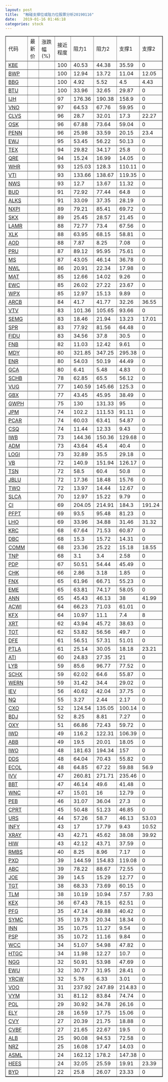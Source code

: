 ```yaml
---
layout: post
title:  "触碰支撑位或阻力位股票分析20190116"
date:   2019-01-16 01:46:18
categories: stock
---
```

<script type="text/javascript">
var stockList = []
stockList.push('gb_kbe');
stockList.push('gb_bwp');
stockList.push('gb_bbg');
stockList.push('gb_btu');
stockList.push('gb_ijh');
stockList.push('gb_vno');
stockList.push('gb_clvs');
stockList.push('gb_osk');
stockList.push('gb_penn');
stockList.push('gb_ewj');
stockList.push('gb_tex');
stockList.push('gb_qre');
stockList.push('gb_whr');
stockList.push('gb_vti');
stockList.push('gb_nws');
stockList.push('gb_bud');
stockList.push('gb_alks');
stockList.push('gb_nxpi');
stockList.push('gb_skx');
stockList.push('gb_lamr');
stockList.push('gb_xlk');
stockList.push('gb_aod');
stockList.push('gb_pru');
stockList.push('gb_ms');
stockList.push('gb_nwl');
stockList.push('gb_mat');
stockList.push('gb_ewc');
stockList.push('gb_wpx');
stockList.push('gb_arcb');
stockList.push('gb_vtv');
stockList.push('gb_semg');
stockList.push('gb_spr');
stockList.push('gb_fidu');
stockList.push('gb_fnb');
stockList.push('gb_mdy');
stockList.push('gb_enr');
stockList.push('gb_gca');
stockList.push('gb_schb');
stockList.push('gb_vug');
stockList.push('gb_gbx');
stockList.push('gb_gwph');
stockList.push('gb_jpm');
stockList.push('gb_pcar');
stockList.push('gb_csq');
stockList.push('gb_iwb');
stockList.push('gb_adm');
stockList.push('gb_logi');
stockList.push('gb_vb');
stockList.push('gb_tsn');
stockList.push('gb_jblu');
stockList.push('gb_two');
stockList.push('gb_slca');
stockList.push('gb_ci');
stockList.push('gb_pfpt');
stockList.push('gb_lho');
stockList.push('gb_krc');
stockList.push('gb_dbc');
stockList.push('gb_comm');
stockList.push('gb_tnp');
stockList.push('gb_pdp');
stockList.push('gb_chk');
stockList.push('gb_fnx');
stockList.push('gb_eme');
stockList.push('gb_ann');
stockList.push('gb_acwi');
stockList.push('gb_kfx');
stockList.push('gb_xrt');
stockList.push('gb_tot');
stockList.push('gb_dfe');
stockList.push('gb_ptla');
stockList.push('gb_ati');
stockList.push('gb_lyb');
stockList.push('gb_schx');
stockList.push('gb_wern');
stockList.push('gb_iev');
stockList.push('gb_nq');
stockList.push('gb_cxo');
stockList.push('gb_bdj');
stockList.push('gb_oxy');
stockList.push('gb_iwd');
stockList.push('gb_abb');
stockList.push('gb_iwo');
stockList.push('gb_dds');
stockList.push('gb_ecol');
stockList.push('gb_ivv');
stockList.push('gb_bbt');
stockList.push('gb_wnc');
stockList.push('gb_peb');
stockList.push('gb_cprt');
stockList.push('gb_urs');
stockList.push('gb_infy');
stockList.push('gb_xray');
stockList.push('gb_hiw');
stockList.push('gb_rmbs');
stockList.push('gb_pxd');
stockList.push('gb_abc');
stockList.push('gb_joe');
stockList.push('gb_tgt');
stockList.push('gb_tlm');
stockList.push('gb_kex');
stockList.push('gb_pfg');
stockList.push('gb_symc');
stockList.push('gb_inn');
stockList.push('gb_psp');
stockList.push('gb_wcc');
stockList.push('gb_htgc');
stockList.push('gb_ngg');
stockList.push('gb_ewu');
stockList.push('gb_yrcw');
stockList.push('gb_voo');
stockList.push('gb_vym');
stockList.push('gb_pol');
stockList.push('gb_ely');
stockList.push('gb_cvy');
stockList.push('gb_cvbf');
stockList.push('gb_alb');
stockList.push('gb_nrz');
stockList.push('gb_asml');
stockList.push('gb_hees');
stockList.push('gb_byd');
</script>
<table border="1">
 <tr>
 <td>代码</td>
 <td>最新价</td>
 <td>涨跌幅(%)</td>
 <td>接近程度</td>
 <td>阻力1</td>
 <td>阻力2</td>
 <td>支撑1</td>
 <td>支撑2</td>
</tr>
  <tr id="kbe" class="red">
  <td><a href="http://stock.finance.sina.com.cn/usstock/quotes/KBE.html" target="_blank">KBE</a></td><td></td><td></td><td>100</td><td>40.53</td><td>44.38</td><td>35.59</td><td>0</td></tr>
  <tr id="bwp" class="green">
  <td><a href="http://stock.finance.sina.com.cn/usstock/quotes/BWP.html" target="_blank">BWP</a></td><td></td><td></td><td>100</td><td>12.94</td><td>13.72</td><td>11.04</td><td>12.05</td></tr>
  <tr id="bbg" class="red">
  <td><a href="http://stock.finance.sina.com.cn/usstock/quotes/BBG.html" target="_blank">BBG</a></td><td></td><td></td><td>100</td><td>4.92</td><td>5.52</td><td>4.5</td><td>4.43</td></tr>
  <tr id="btu" class="red">
  <td><a href="http://stock.finance.sina.com.cn/usstock/quotes/BTU.html" target="_blank">BTU</a></td><td></td><td></td><td>100</td><td>33.96</td><td>32.65</td><td>29.87</td><td>0</td></tr>
  <tr id="ijh" class="red">
  <td><a href="http://stock.finance.sina.com.cn/usstock/quotes/IJH.html" target="_blank">IJH</a></td><td></td><td></td><td>97</td><td>176.36</td><td>190.38</td><td>158.9</td><td>0</td></tr>
  <tr id="vno" class="red">
  <td><a href="http://stock.finance.sina.com.cn/usstock/quotes/VNO.html" target="_blank">VNO</a></td><td></td><td></td><td>97</td><td>64.53</td><td>67.76</td><td>59.95</td><td>0</td></tr>
  <tr id="clvs" class="green">
  <td><a href="http://stock.finance.sina.com.cn/usstock/quotes/CLVS.html" target="_blank">CLVS</a></td><td></td><td></td><td>96</td><td>28.7</td><td>32.01</td><td>17.3</td><td>22.27</td></tr>
  <tr id="osk" class="red">
  <td><a href="http://stock.finance.sina.com.cn/usstock/quotes/OSK.html" target="_blank">OSK</a></td><td></td><td></td><td>96</td><td>67.88</td><td>73.64</td><td>59.04</td><td>0</td></tr>
  <tr id="penn" class="green">
  <td><a href="http://stock.finance.sina.com.cn/usstock/quotes/PENN.html" target="_blank">PENN</a></td><td></td><td></td><td>96</td><td>25.98</td><td>33.59</td><td>20.15</td><td>23.4</td></tr>
  <tr id="ewj" class="red">
  <td><a href="http://stock.finance.sina.com.cn/usstock/quotes/EWJ.html" target="_blank">EWJ</a></td><td></td><td></td><td>95</td><td>53.45</td><td>56.22</td><td>50.13</td><td>0</td></tr>
  <tr id="tex" class="red">
  <td><a href="http://stock.finance.sina.com.cn/usstock/quotes/TEX.html" target="_blank">TEX</a></td><td></td><td></td><td>94</td><td>29.82</td><td>34.17</td><td>25.8</td><td>0</td></tr>
  <tr id="qre" class="red">
  <td><a href="http://stock.finance.sina.com.cn/usstock/quotes/QRE.html" target="_blank">QRE</a></td><td></td><td></td><td>94</td><td>15.24</td><td>16.99</td><td>14.05</td><td>0</td></tr>
  <tr id="whr" class="red">
  <td><a href="http://stock.finance.sina.com.cn/usstock/quotes/WHR.html" target="_blank">WHR</a></td><td></td><td></td><td>93</td><td>125.03</td><td>128.3</td><td>110.11</td><td>0</td></tr>
  <tr id="vti" class="red">
  <td><a href="http://stock.finance.sina.com.cn/usstock/quotes/VTI.html" target="_blank">VTI</a></td><td></td><td></td><td>93</td><td>133.66</td><td>138.67</td><td>119.35</td><td>0</td></tr>
  <tr id="nws" class="red">
  <td><a href="http://stock.finance.sina.com.cn/usstock/quotes/NWS.html" target="_blank">NWS</a></td><td></td><td></td><td>93</td><td>12.7</td><td>13.67</td><td>11.32</td><td>0</td></tr>
  <tr id="bud" class="red">
  <td><a href="http://stock.finance.sina.com.cn/usstock/quotes/BUD.html" target="_blank">BUD</a></td><td></td><td></td><td>91</td><td>72.92</td><td>77.44</td><td>64.8</td><td>0</td></tr>
  <tr id="alks" class="red">
  <td><a href="http://stock.finance.sina.com.cn/usstock/quotes/ALKS.html" target="_blank">ALKS</a></td><td></td><td></td><td>91</td><td>33.09</td><td>37.35</td><td>28.19</td><td>0</td></tr>
  <tr id="nxpi" class="red">
  <td><a href="http://stock.finance.sina.com.cn/usstock/quotes/NXPI.html" target="_blank">NXPI</a></td><td></td><td></td><td>89</td><td>79.21</td><td>85.41</td><td>69.72</td><td>0</td></tr>
  <tr id="skx" class="red">
  <td><a href="http://stock.finance.sina.com.cn/usstock/quotes/SKX.html" target="_blank">SKX</a></td><td></td><td></td><td>89</td><td>25.45</td><td>28.57</td><td>21.45</td><td>0</td></tr>
  <tr id="lamr" class="red">
  <td><a href="http://stock.finance.sina.com.cn/usstock/quotes/LAMR.html" target="_blank">LAMR</a></td><td></td><td></td><td>88</td><td>72.77</td><td>73.4</td><td>67.56</td><td>0</td></tr>
  <tr id="xlk" class="red">
  <td><a href="http://stock.finance.sina.com.cn/usstock/quotes/XLK.html" target="_blank">XLK</a></td><td></td><td></td><td>88</td><td>63.95</td><td>68.15</td><td>58.81</td><td>0</td></tr>
  <tr id="aod" class="red">
  <td><a href="http://stock.finance.sina.com.cn/usstock/quotes/AOD.html" target="_blank">AOD</a></td><td></td><td></td><td>88</td><td>7.87</td><td>8.25</td><td>7.08</td><td>0</td></tr>
  <tr id="pru" class="red">
  <td><a href="http://stock.finance.sina.com.cn/usstock/quotes/PRU.html" target="_blank">PRU</a></td><td></td><td></td><td>87</td><td>89.12</td><td>95.95</td><td>75.61</td><td>0</td></tr>
  <tr id="ms" class="red">
  <td><a href="http://stock.finance.sina.com.cn/usstock/quotes/MS.html" target="_blank">MS</a></td><td></td><td></td><td>87</td><td>43.05</td><td>46.14</td><td>36.78</td><td>0</td></tr>
  <tr id="nwl" class="red">
  <td><a href="http://stock.finance.sina.com.cn/usstock/quotes/NWL.html" target="_blank">NWL</a></td><td></td><td></td><td>86</td><td>20.91</td><td>22.34</td><td>17.98</td><td>0</td></tr>
  <tr id="mat" class="red">
  <td><a href="http://stock.finance.sina.com.cn/usstock/quotes/MAT.html" target="_blank">MAT</a></td><td></td><td></td><td>85</td><td>12.66</td><td>14.02</td><td>9.26</td><td>0</td></tr>
  <tr id="ewc" class="red">
  <td><a href="http://stock.finance.sina.com.cn/usstock/quotes/EWC.html" target="_blank">EWC</a></td><td></td><td></td><td>85</td><td>26.02</td><td>27.22</td><td>23.67</td><td>0</td></tr>
  <tr id="wpx" class="red">
  <td><a href="http://stock.finance.sina.com.cn/usstock/quotes/WPX.html" target="_blank">WPX</a></td><td></td><td></td><td>85</td><td>12.97</td><td>15.13</td><td>9.89</td><td>0</td></tr>
  <tr id="arcb" class="green">
  <td><a href="http://stock.finance.sina.com.cn/usstock/quotes/ARCB.html" target="_blank">ARCB</a></td><td></td><td></td><td>84</td><td>41.7</td><td>41.77</td><td>32.26</td><td>36.55</td></tr>
  <tr id="vtv" class="green">
  <td><a href="http://stock.finance.sina.com.cn/usstock/quotes/VTV.html" target="_blank">VTV</a></td><td></td><td></td><td>83</td><td>101.36</td><td>105.65</td><td>93.66</td><td>0</td></tr>
  <tr id="semg" class="green">
  <td><a href="http://stock.finance.sina.com.cn/usstock/quotes/SEMG.html" target="_blank">SEMG</a></td><td></td><td></td><td>83</td><td>18.46</td><td>21.94</td><td>13.23</td><td>17.01</td></tr>
  <tr id="spr" class="green">
  <td><a href="http://stock.finance.sina.com.cn/usstock/quotes/SPR.html" target="_blank">SPR</a></td><td></td><td></td><td>83</td><td>77.92</td><td>81.56</td><td>64.48</td><td>0</td></tr>
  <tr id="fidu" class="red">
  <td><a href="http://stock.finance.sina.com.cn/usstock/quotes/FIDU.html" target="_blank">FIDU</a></td><td></td><td></td><td>83</td><td>34.56</td><td>37.8</td><td>30.5</td><td>0</td></tr>
  <tr id="fnb" class="red">
  <td><a href="http://stock.finance.sina.com.cn/usstock/quotes/FNB.html" target="_blank">FNB</a></td><td></td><td></td><td>82</td><td>11.03</td><td>12.42</td><td>9.61</td><td>0</td></tr>
  <tr id="mdy" class="red">
  <td><a href="http://stock.finance.sina.com.cn/usstock/quotes/MDY.html" target="_blank">MDY</a></td><td></td><td></td><td>80</td><td>321.85</td><td>347.25</td><td>295.38</td><td>0</td></tr>
  <tr id="enr" class="green">
  <td><a href="http://stock.finance.sina.com.cn/usstock/quotes/ENR.html" target="_blank">ENR</a></td><td></td><td></td><td>80</td><td>54.03</td><td>50.19</td><td>44.49</td><td>0</td></tr>
  <tr id="gca" class="green">
  <td><a href="http://stock.finance.sina.com.cn/usstock/quotes/GCA.html" target="_blank">GCA</a></td><td></td><td></td><td>80</td><td>6.41</td><td>5.48</td><td>4.83</td><td>0</td></tr>
  <tr id="schb" class="red">
  <td><a href="http://stock.finance.sina.com.cn/usstock/quotes/SCHB.html" target="_blank">SCHB</a></td><td></td><td></td><td>78</td><td>62.85</td><td>65.5</td><td>56.12</td><td>0</td></tr>
  <tr id="vug" class="green">
  <td><a href="http://stock.finance.sina.com.cn/usstock/quotes/VUG.html" target="_blank">VUG</a></td><td></td><td></td><td>77</td><td>140.59</td><td>145.66</td><td>125.3</td><td>0</td></tr>
  <tr id="gbx" class="green">
  <td><a href="http://stock.finance.sina.com.cn/usstock/quotes/GBX.html" target="_blank">GBX</a></td><td></td><td></td><td>77</td><td>43.45</td><td>45.95</td><td>38.49</td><td>0</td></tr>
  <tr id="gwph" class="red">
  <td><a href="http://stock.finance.sina.com.cn/usstock/quotes/GWPH.html" target="_blank">GWPH</a></td><td></td><td></td><td>75</td><td>130</td><td>131.33</td><td>95</td><td>0</td></tr>
  <tr id="jpm" class="red">
  <td><a href="http://stock.finance.sina.com.cn/usstock/quotes/JPM.html" target="_blank">JPM</a></td><td></td><td></td><td>74</td><td>102.2</td><td>111.53</td><td>91.11</td><td>0</td></tr>
  <tr id="pcar" class="red">
  <td><a href="http://stock.finance.sina.com.cn/usstock/quotes/PCAR.html" target="_blank">PCAR</a></td><td></td><td></td><td>74</td><td>60.03</td><td>63.41</td><td>54.87</td><td>0</td></tr>
  <tr id="csq" class="red">
  <td><a href="http://stock.finance.sina.com.cn/usstock/quotes/CSQ.html" target="_blank">CSQ</a></td><td></td><td></td><td>74</td><td>11.44</td><td>12.33</td><td>9.43</td><td>0</td></tr>
  <tr id="iwb" class="green">
  <td><a href="http://stock.finance.sina.com.cn/usstock/quotes/IWB.html" target="_blank">IWB</a></td><td></td><td></td><td>73</td><td>144.36</td><td>150.36</td><td>129.68</td><td>0</td></tr>
  <tr id="adm" class="red">
  <td><a href="http://stock.finance.sina.com.cn/usstock/quotes/ADM.html" target="_blank">ADM</a></td><td></td><td></td><td>73</td><td>43.64</td><td>45.4</td><td>40.4</td><td>0</td></tr>
  <tr id="logi" class="red">
  <td><a href="http://stock.finance.sina.com.cn/usstock/quotes/LOGI.html" target="_blank">LOGI</a></td><td></td><td></td><td>73</td><td>32.89</td><td>35.5</td><td>29.18</td><td>0</td></tr>
  <tr id="vb" class="green">
  <td><a href="http://stock.finance.sina.com.cn/usstock/quotes/VB.html" target="_blank">VB</a></td><td></td><td></td><td>72</td><td>140.9</td><td>151.94</td><td>126.17</td><td>0</td></tr>
  <tr id="tsn" class="green">
  <td><a href="http://stock.finance.sina.com.cn/usstock/quotes/TSN.html" target="_blank">TSN</a></td><td></td><td></td><td>72</td><td>58.5</td><td>60.4</td><td>50.8</td><td>0</td></tr>
  <tr id="jblu" class="red">
  <td><a href="http://stock.finance.sina.com.cn/usstock/quotes/JBLU.html" target="_blank">JBLU</a></td><td></td><td></td><td>72</td><td>17.36</td><td>18.48</td><td>15.76</td><td>0</td></tr>
  <tr id="two" class="green">
  <td><a href="http://stock.finance.sina.com.cn/usstock/quotes/TWO.html" target="_blank">TWO</a></td><td></td><td></td><td>72</td><td>13.97</td><td>14.44</td><td>12.67</td><td>0</td></tr>
  <tr id="slca" class="green">
  <td><a href="http://stock.finance.sina.com.cn/usstock/quotes/SLCA.html" target="_blank">SLCA</a></td><td></td><td></td><td>70</td><td>12.97</td><td>15.22</td><td>9.79</td><td>0</td></tr>
  <tr id="ci" class="green">
  <td><a href="http://stock.finance.sina.com.cn/usstock/quotes/CI.html" target="_blank">CI</a></td><td></td><td></td><td>69</td><td>204.05</td><td>214.91</td><td>184.3</td><td>191.24</td></tr>
  <tr id="pfpt" class="red">
  <td><a href="http://stock.finance.sina.com.cn/usstock/quotes/PFPT.html" target="_blank">PFPT</a></td><td></td><td></td><td>69</td><td>93.5</td><td>95.48</td><td>81.23</td><td>0</td></tr>
  <tr id="lho" class="green">
  <td><a href="http://stock.finance.sina.com.cn/usstock/quotes/LHO.html" target="_blank">LHO</a></td><td></td><td></td><td>69</td><td>33.96</td><td>34.88</td><td>31.46</td><td>31.32</td></tr>
  <tr id="krc" class="green">
  <td><a href="http://stock.finance.sina.com.cn/usstock/quotes/KRC.html" target="_blank">KRC</a></td><td></td><td></td><td>68</td><td>67.64</td><td>71.53</td><td>60.87</td><td>0</td></tr>
  <tr id="dbc" class="green">
  <td><a href="http://stock.finance.sina.com.cn/usstock/quotes/DBC.html" target="_blank">DBC</a></td><td></td><td></td><td>68</td><td>15.3</td><td>15.72</td><td>14.31</td><td>0</td></tr>
  <tr id="comm" class="green">
  <td><a href="http://stock.finance.sina.com.cn/usstock/quotes/COMM.html" target="_blank">COMM</a></td><td></td><td></td><td>68</td><td>23.36</td><td>25.22</td><td>15.18</td><td>18.55</td></tr>
  <tr id="tnp" class="red">
  <td><a href="http://stock.finance.sina.com.cn/usstock/quotes/TNP.html" target="_blank">TNP</a></td><td></td><td></td><td>68</td><td>3.1</td><td>3.4</td><td>2.58</td><td>0</td></tr>
  <tr id="pdp" class="red">
  <td><a href="http://stock.finance.sina.com.cn/usstock/quotes/PDP.html" target="_blank">PDP</a></td><td></td><td></td><td>67</td><td>50.51</td><td>54.44</td><td>45.49</td><td>0</td></tr>
  <tr id="chk" class="red">
  <td><a href="http://stock.finance.sina.com.cn/usstock/quotes/CHK.html" target="_blank">CHK</a></td><td></td><td></td><td>66</td><td>2.86</td><td>3.18</td><td>1.85</td><td>0</td></tr>
  <tr id="fnx" class="green">
  <td><a href="http://stock.finance.sina.com.cn/usstock/quotes/FNX.html" target="_blank">FNX</a></td><td></td><td></td><td>65</td><td>61.96</td><td>66.71</td><td>55.23</td><td>0</td></tr>
  <tr id="eme" class="red">
  <td><a href="http://stock.finance.sina.com.cn/usstock/quotes/EME.html" target="_blank">EME</a></td><td></td><td></td><td>65</td><td>63.81</td><td>74.17</td><td>58.05</td><td>0</td></tr>
  <tr id="ann" class="red">
  <td><a href="http://stock.finance.sina.com.cn/usstock/quotes/ANN.html" target="_blank">ANN</a></td><td></td><td></td><td>65</td><td>45.43</td><td>46.13</td><td>38</td><td>41.99</td></tr>
  <tr id="acwi" class="green">
  <td><a href="http://stock.finance.sina.com.cn/usstock/quotes/ACWI.html" target="_blank">ACWI</a></td><td></td><td></td><td>64</td><td>66.23</td><td>71.03</td><td>61.01</td><td>0</td></tr>
  <tr id="kfx" class="green">
  <td><a href="http://stock.finance.sina.com.cn/usstock/quotes/KFX.html" target="_blank">KFX</a></td><td></td><td></td><td>64</td><td>10.97</td><td>11.1</td><td>7.4</td><td>8</td></tr>
  <tr id="xrt" class="red">
  <td><a href="http://stock.finance.sina.com.cn/usstock/quotes/XRT.html" target="_blank">XRT</a></td><td></td><td></td><td>62</td><td>43.94</td><td>45.72</td><td>38.63</td><td>0</td></tr>
  <tr id="tot" class="red">
  <td><a href="http://stock.finance.sina.com.cn/usstock/quotes/TOT.html" target="_blank">TOT</a></td><td></td><td></td><td>62</td><td>53.82</td><td>56.56</td><td>49.7</td><td>0</td></tr>
  <tr id="dfe" class="red">
  <td><a href="http://stock.finance.sina.com.cn/usstock/quotes/DFE.html" target="_blank">DFE</a></td><td></td><td></td><td>61</td><td>56.51</td><td>57.31</td><td>51.01</td><td>0</td></tr>
  <tr id="ptla" class="red">
  <td><a href="http://stock.finance.sina.com.cn/usstock/quotes/PTLA.html" target="_blank">PTLA</a></td><td></td><td></td><td>61</td><td>25.14</td><td>30.05</td><td>18.18</td><td>23.21</td></tr>
  <tr id="ati" class="red">
  <td><a href="http://stock.finance.sina.com.cn/usstock/quotes/ATI.html" target="_blank">ATI</a></td><td></td><td></td><td>60</td><td>24.83</td><td>27.35</td><td>21</td><td>0</td></tr>
  <tr id="lyb" class="red">
  <td><a href="http://stock.finance.sina.com.cn/usstock/quotes/LYB.html" target="_blank">LYB</a></td><td></td><td></td><td>59</td><td>85.6</td><td>96.77</td><td>77.52</td><td>0</td></tr>
  <tr id="schx" class="green">
  <td><a href="http://stock.finance.sina.com.cn/usstock/quotes/SCHX.html" target="_blank">SCHX</a></td><td></td><td></td><td>59</td><td>62.02</td><td>64.6</td><td>55.87</td><td>0</td></tr>
  <tr id="wern" class="red">
  <td><a href="http://stock.finance.sina.com.cn/usstock/quotes/WERN.html" target="_blank">WERN</a></td><td></td><td></td><td>59</td><td>31.42</td><td>34.4</td><td>29.02</td><td>0</td></tr>
  <tr id="iev" class="red">
  <td><a href="http://stock.finance.sina.com.cn/usstock/quotes/IEV.html" target="_blank">IEV</a></td><td></td><td></td><td>56</td><td>40.62</td><td>42.04</td><td>37.75</td><td>0</td></tr>
  <tr id="nq" class="green">
  <td><a href="http://stock.finance.sina.com.cn/usstock/quotes/NQ.html" target="_blank">NQ</a></td><td></td><td></td><td>55</td><td>3.27</td><td>2.44</td><td>2.17</td><td>0</td></tr>
  <tr id="cxo" class="red">
  <td><a href="http://stock.finance.sina.com.cn/usstock/quotes/CXO.html" target="_blank">CXO</a></td><td></td><td></td><td>52</td><td>124.54</td><td>135.05</td><td>100.14</td><td>0</td></tr>
  <tr id="bdj" class="red">
  <td><a href="http://stock.finance.sina.com.cn/usstock/quotes/BDJ.html" target="_blank">BDJ</a></td><td></td><td></td><td>52</td><td>8.25</td><td>8.81</td><td>7.27</td><td>0</td></tr>
  <tr id="oxy" class="red">
  <td><a href="http://stock.finance.sina.com.cn/usstock/quotes/OXY.html" target="_blank">OXY</a></td><td></td><td></td><td>51</td><td>66.86</td><td>72.43</td><td>59.72</td><td>0</td></tr>
  <tr id="iwd" class="red">
  <td><a href="http://stock.finance.sina.com.cn/usstock/quotes/IWD.html" target="_blank">IWD</a></td><td></td><td></td><td>49</td><td>116.2</td><td>122.31</td><td>106.39</td><td>0</td></tr>
  <tr id="abb" class="red">
  <td><a href="http://stock.finance.sina.com.cn/usstock/quotes/ABB.html" target="_blank">ABB</a></td><td></td><td></td><td>49</td><td>19.5</td><td>20.01</td><td>18.05</td><td>0</td></tr>
  <tr id="iwo" class="red">
  <td><a href="http://stock.finance.sina.com.cn/usstock/quotes/IWO.html" target="_blank">IWO</a></td><td></td><td></td><td>48</td><td>181.63</td><td>194.34</td><td>157</td><td>0</td></tr>
  <tr id="dds" class="red">
  <td><a href="http://stock.finance.sina.com.cn/usstock/quotes/DDS.html" target="_blank">DDS</a></td><td></td><td></td><td>48</td><td>64.04</td><td>70.43</td><td>55.82</td><td>0</td></tr>
  <tr id="ecol" class="red">
  <td><a href="http://stock.finance.sina.com.cn/usstock/quotes/ECOL.html" target="_blank">ECOL</a></td><td></td><td></td><td>48</td><td>64.85</td><td>67.22</td><td>59.88</td><td>56.9</td></tr>
  <tr id="ivv" class="green">
  <td><a href="http://stock.finance.sina.com.cn/usstock/quotes/IVV.html" target="_blank">IVV</a></td><td></td><td></td><td>47</td><td>260.81</td><td>271.71</td><td>235.46</td><td>0</td></tr>
  <tr id="bbt" class="green">
  <td><a href="http://stock.finance.sina.com.cn/usstock/quotes/BBT.html" target="_blank">BBT</a></td><td></td><td></td><td>47</td><td>46.14</td><td>49.6</td><td>41.48</td><td>0</td></tr>
  <tr id="wnc" class="red">
  <td><a href="http://stock.finance.sina.com.cn/usstock/quotes/WNC.html" target="_blank">WNC</a></td><td></td><td></td><td>47</td><td>15.01</td><td>16</td><td>12.79</td><td>0</td></tr>
  <tr id="peb" class="green">
  <td><a href="http://stock.finance.sina.com.cn/usstock/quotes/PEB.html" target="_blank">PEB</a></td><td></td><td></td><td>46</td><td>31.07</td><td>36.04</td><td>27.3</td><td>0</td></tr>
  <tr id="cprt" class="red">
  <td><a href="http://stock.finance.sina.com.cn/usstock/quotes/CPRT.html" target="_blank">CPRT</a></td><td></td><td></td><td>45</td><td>50.48</td><td>51.23</td><td>46.85</td><td>0</td></tr>
  <tr id="urs" class="green">
  <td><a href="http://stock.finance.sina.com.cn/usstock/quotes/URS.html" target="_blank">URS</a></td><td></td><td></td><td>44</td><td>57.26</td><td>58.7</td><td>46.13</td><td>53.03</td></tr>
  <tr id="infy" class="green">
  <td><a href="http://stock.finance.sina.com.cn/usstock/quotes/INFY.html" target="_blank">INFY</a></td><td></td><td></td><td>43</td><td>17</td><td>17.79</td><td>9.43</td><td>10.52</td></tr>
  <tr id="xray" class="green">
  <td><a href="http://stock.finance.sina.com.cn/usstock/quotes/XRAY.html" target="_blank">XRAY</a></td><td></td><td></td><td>43</td><td>42.71</td><td>45.62</td><td>38.08</td><td>39.92</td></tr>
  <tr id="hiw" class="red">
  <td><a href="http://stock.finance.sina.com.cn/usstock/quotes/HIW.html" target="_blank">HIW</a></td><td></td><td></td><td>43</td><td>42.12</td><td>43.71</td><td>37.59</td><td>0</td></tr>
  <tr id="rmbs" class="red">
  <td><a href="http://stock.finance.sina.com.cn/usstock/quotes/RMBS.html" target="_blank">RMBS</a></td><td></td><td></td><td>40</td><td>8.25</td><td>8.96</td><td>7.17</td><td>0</td></tr>
  <tr id="pxd" class="red">
  <td><a href="http://stock.finance.sina.com.cn/usstock/quotes/PXD.html" target="_blank">PXD</a></td><td></td><td></td><td>39</td><td>144.59</td><td>154.83</td><td>119.08</td><td>0</td></tr>
  <tr id="abc" class="red">
  <td><a href="http://stock.finance.sina.com.cn/usstock/quotes/ABC.html" target="_blank">ABC</a></td><td></td><td></td><td>39</td><td>78.22</td><td>88.67</td><td>72.55</td><td>0</td></tr>
  <tr id="joe" class="green">
  <td><a href="http://stock.finance.sina.com.cn/usstock/quotes/JOE.html" target="_blank">JOE</a></td><td></td><td></td><td>39</td><td>14.5</td><td>15.29</td><td>12.77</td><td>0</td></tr>
  <tr id="tgt" class="red">
  <td><a href="http://stock.finance.sina.com.cn/usstock/quotes/TGT.html" target="_blank">TGT</a></td><td></td><td></td><td>38</td><td>68.33</td><td>73.69</td><td>60.15</td><td>0</td></tr>
  <tr id="tlm" class="green">
  <td><a href="http://stock.finance.sina.com.cn/usstock/quotes/TLM.html" target="_blank">TLM</a></td><td></td><td></td><td>38</td><td>10.19</td><td>10.94</td><td>7.57</td><td>7.93</td></tr>
  <tr id="kex" class="red">
  <td><a href="http://stock.finance.sina.com.cn/usstock/quotes/KEX.html" target="_blank">KEX</a></td><td></td><td></td><td>36</td><td>67.43</td><td>78.15</td><td>62.51</td><td>0</td></tr>
  <tr id="pfg" class="green">
  <td><a href="http://stock.finance.sina.com.cn/usstock/quotes/PFG.html" target="_blank">PFG</a></td><td></td><td></td><td>35</td><td>47.14</td><td>49.88</td><td>40.42</td><td>0</td></tr>
  <tr id="symc" class="red">
  <td><a href="http://stock.finance.sina.com.cn/usstock/quotes/SYMC.html" target="_blank">SYMC</a></td><td></td><td></td><td>35</td><td>19.73</td><td>20.34</td><td>18.34</td><td>0</td></tr>
  <tr id="inn" class="red">
  <td><a href="http://stock.finance.sina.com.cn/usstock/quotes/INN.html" target="_blank">INN</a></td><td></td><td></td><td>35</td><td>10.75</td><td>11.27</td><td>9.54</td><td>0</td></tr>
  <tr id="psp" class="red">
  <td><a href="http://stock.finance.sina.com.cn/usstock/quotes/PSP.html" target="_blank">PSP</a></td><td></td><td></td><td>35</td><td>10.72</td><td>11.16</td><td>9.84</td><td>0</td></tr>
  <tr id="wcc" class="red">
  <td><a href="http://stock.finance.sina.com.cn/usstock/quotes/WCC.html" target="_blank">WCC</a></td><td></td><td></td><td>34</td><td>51.07</td><td>54.98</td><td>47.82</td><td>0</td></tr>
  <tr id="htgc" class="green">
  <td><a href="http://stock.finance.sina.com.cn/usstock/quotes/HTGC.html" target="_blank">HTGC</a></td><td></td><td></td><td>34</td><td>11.98</td><td>12.27</td><td>10.7</td><td>0</td></tr>
  <tr id="ngg" class="green">
  <td><a href="http://stock.finance.sina.com.cn/usstock/quotes/NGG.html" target="_blank">NGG</a></td><td></td><td></td><td>32</td><td>50.91</td><td>53.98</td><td>47.69</td><td>0</td></tr>
  <tr id="ewu" class="red">
  <td><a href="http://stock.finance.sina.com.cn/usstock/quotes/EWU.html" target="_blank">EWU</a></td><td></td><td></td><td>32</td><td>30.77</td><td>31.95</td><td>28.41</td><td>0</td></tr>
  <tr id="yrcw" class="red">
  <td><a href="http://stock.finance.sina.com.cn/usstock/quotes/YRCW.html" target="_blank">YRCW</a></td><td></td><td></td><td>32</td><td>5.76</td><td>6.33</td><td>3.01</td><td>0</td></tr>
  <tr id="voo" class="green">
  <td><a href="http://stock.finance.sina.com.cn/usstock/quotes/VOO.html" target="_blank">VOO</a></td><td></td><td></td><td>31</td><td>237.92</td><td>247.89</td><td>214.83</td><td>0</td></tr>
  <tr id="vym" class="red">
  <td><a href="http://stock.finance.sina.com.cn/usstock/quotes/VYM.html" target="_blank">VYM</a></td><td></td><td></td><td>31</td><td>81.12</td><td>83.84</td><td>74.74</td><td>0</td></tr>
  <tr id="pol" class="red">
  <td><a href="http://stock.finance.sina.com.cn/usstock/quotes/POL.html" target="_blank">POL</a></td><td></td><td></td><td>29</td><td>30.92</td><td>34.78</td><td>26.16</td><td>0</td></tr>
  <tr id="ely" class="red">
  <td><a href="http://stock.finance.sina.com.cn/usstock/quotes/ELY.html" target="_blank">ELY</a></td><td></td><td></td><td>28</td><td>16.59</td><td>17.75</td><td>15.06</td><td>0</td></tr>
  <tr id="cvy" class="green">
  <td><a href="http://stock.finance.sina.com.cn/usstock/quotes/CVY.html" target="_blank">CVY</a></td><td></td><td></td><td>27</td><td>20.39</td><td>21.75</td><td>18.88</td><td>0</td></tr>
  <tr id="cvbf" class="green">
  <td><a href="http://stock.finance.sina.com.cn/usstock/quotes/CVBF.html" target="_blank">CVBF</a></td><td></td><td></td><td>27</td><td>21.65</td><td>22.67</td><td>19.5</td><td>0</td></tr>
  <tr id="alb" class="green">
  <td><a href="http://stock.finance.sina.com.cn/usstock/quotes/ALB.html" target="_blank">ALB</a></td><td></td><td></td><td>25</td><td>90.08</td><td>94.53</td><td>72.58</td><td>0</td></tr>
  <tr id="nrz" class="red">
  <td><a href="http://stock.finance.sina.com.cn/usstock/quotes/NRZ.html" target="_blank">NRZ</a></td><td></td><td></td><td>25</td><td>16.08</td><td>17.47</td><td>14.03</td><td>0</td></tr>
  <tr id="asml" class="red">
  <td><a href="http://stock.finance.sina.com.cn/usstock/quotes/ASML.html" target="_blank">ASML</a></td><td></td><td></td><td>24</td><td>162.12</td><td>178.2</td><td>147.38</td><td>0</td></tr>
  <tr id="hees" class="green">
  <td><a href="http://stock.finance.sina.com.cn/usstock/quotes/HEES.html" target="_blank">HEES</a></td><td></td><td></td><td>24</td><td>32.05</td><td>25.59</td><td>19.91</td><td>23.39</td></tr>
  <tr id="byd" class="red">
  <td><a href="http://stock.finance.sina.com.cn/usstock/quotes/BYD.html" target="_blank">BYD</a></td><td></td><td></td><td>22</td><td>25.8</td><td>26.07</td><td>23.33</td><td>0</td></tr>
</table>
